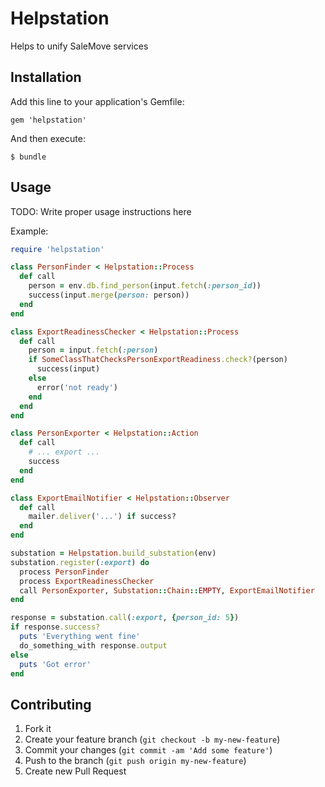 # Helpstation

Helps to unify SaleMove services

## Installation

Add this line to your application's Gemfile:

    gem 'helpstation'

And then execute:

    $ bundle

## Usage

TODO: Write proper usage instructions here

Example:
```ruby
require 'helpstation'

class PersonFinder < Helpstation::Process
  def call
    person = env.db.find_person(input.fetch(:person_id))
    success(input.merge(person: person))
  end
end

class ExportReadinessChecker < Helpstation::Process
  def call
    person = input.fetch(:person)
    if SomeClassThatChecksPersonExportReadiness.check?(person)
      success(input)
    else
      error('not ready')
    end
  end
end

class PersonExporter < Helpstation::Action
  def call
    # ... export ...
    success
  end
end

class ExportEmailNotifier < Helpstation::Observer
  def call
    mailer.deliver('...') if success?
  end
end

substation = Helpstation.build_substation(env)
substation.register(:export) do
  process PersonFinder
  process ExportReadinessChecker
  call PersonExporter, Substation::Chain::EMPTY, ExportEmailNotifier
end

response = substation.call(:export, {person_id: 5})
if response.success?
  puts 'Everything went fine'
  do_something_with response.output
else
  puts 'Got error'
end

```

## Contributing

1. Fork it
2. Create your feature branch (`git checkout -b my-new-feature`)
3. Commit your changes (`git commit -am 'Add some feature'`)
4. Push to the branch (`git push origin my-new-feature`)
5. Create new Pull Request
